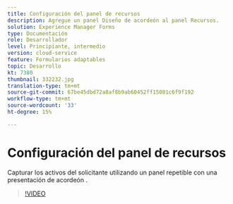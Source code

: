 ```yaml
---
title: Configuración del panel de recursos
description: Agregue un panel Diseño de acordeón al panel Recursos.
solution: Experience Manager Forms
type: Documentación
role: Desarrollador
level: Principiante, intermedio
version: cloud-service
feature: Formularios adaptables
topic: Desarrollo
kt: 7380
thumbnail: 332232.jpg
translation-type: tm+mt
source-git-commit: 67be45dbd72a8af8b9ab60452ff15081c6f9f192
workflow-type: tm+mt
source-wordcount: '33'
ht-degree: 15%

---
```



# Configuración del panel de recursos

Capturar los activos del solicitante utilizando un panel repetible con una presentación de acordeón .

>[!VIDEO](https://video.tv.adobe.com/v/332232?quality=12&learn=on)

